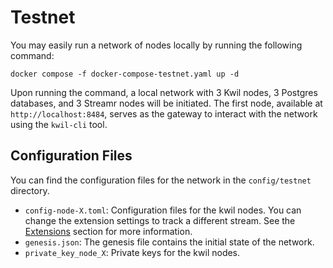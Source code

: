 # Testnet

You may easily run a network of nodes locally by running the following command:

```shell
docker compose -f docker-compose-testnet.yaml up -d
```

Upon running the command, a local network with 3 Kwil nodes, 3 Postgres databases, and 3 Streamr nodes will be initiated. The first node, available at `http://localhost:8484`, serves as the gateway to interact with the network using the `kwil-cli` tool.

## Configuration Files

You can find the configuration files for the network in the `config/testnet` directory.
- `config-node-X.toml`: Configuration files for the kwil nodes. You can change the extension settings to track a different stream. See the [Extensions](extensions.md) section for more information.
- `genesis.json`: The genesis file contains the initial state of the network.
- `private_key_node_X`: Private keys for the kwil nodes.